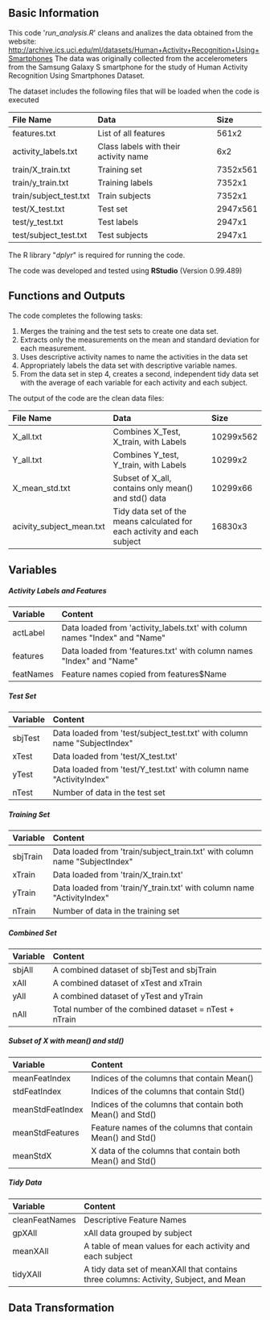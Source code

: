 ## Basic Information

This code '*run_analysis.R*' cleans and analizes the data obtained from the website:
http://archive.ics.uci.edu/ml/datasets/Human+Activity+Recognition+Using+Smartphones
The data was originally collected from the accelerometers from the Samsung Galaxy S smartphone 
for the study of Human Activity Recognition Using Smartphones Dataset.

The dataset includes the following files that will be loaded when the code is executed

| File Name              | Data                                 | Size     |
| :------------------------ |:-------------------------------------- | :---------- | 
| features.txt           | List of all features                 | 561x2    |
| activity_labels.txt    | Class labels with their activity name| 6x2      |
| train/X_train.txt      | Training set                         | 7352x561 |
| train/y_train.txt      | Training labels                      | 7352x1   |
| train/subject_test.txt | Train subjects                       | 7352x1   |
| test/X_test.txt        | Test set                             | 2947x561 |
| test/y_test.txt        | Test labels                          | 2947x1   |
| test/subject_test.txt  | Test subjects                        | 2947x1   |


The R library "*dplyr*" is required for running the code.

The code was developed and tested using **RStudio** (Version 0.99.489)

## Functions and Outputs

The code completes the following tasks:

1. Merges the training and the test sets to create one data set.
2. Extracts only the measurements on the mean and standard deviation for each measurement.
3. Uses descriptive activity names to name the activities in the data set
4. Appropriately labels the data set with descriptive variable names.
5. From the data set in step 4, creates a second, independent tidy data set with the 
   average of each variable for each activity and each subject.

The output of the code are the clean data files:

| File Name                 | Data                                                                     | Size        |
| :------------------------ |:------------------------------------------------------------------------ | :---------- | 
| X_all.txt                 | Combines X_Test, X_train, with Labels                                    | 10299x562   |
| Y_all.txt                 | Combines Y_test, Y_train, with Labels                                    | 10299x2     |
| X_mean_std.txt            | Subset of X_all, contains only mean() and std() data                     | 10299x66    |
| acivity_subject_mean.txt  | Tidy data set of the means calculated for each activity and each subject | 16830x3     | 

## Variables 

##### Activity Labels and Features

| Variable      | Content                                                                        |  
| :------------ | :----------------------------------------------------------------------------- |
|actLabel       | Data loaded from 'activity_labels.txt' with column names "Index" and "Name"    |
|features       | Data loaded from 'features.txt' with column names "Index" and "Name"           |
|featNames      | Feature names copied from features$Name                                        |

##### Test Set

| Variable      | Content                                                                        |  
| :------------ | :----------------------------------------------------------------------------- |
| sbjTest       | Data loaded from 'test/subject_test.txt' with column name "SubjectIndex"       |
| xTest         | Data loaded from 'test/X_test.txt'                                             |
| yTest         | Data loaded from 'test/Y_test.txt' with column name "ActivityIndex"            |
| nTest         | Number of data in the test set                                                 |

##### Training Set

| Variable      | Content                                                                        |  
| :------------ | :----------------------------------------------------------------------------- |
| sbjTrain      | Data loaded from 'train/subject_train.txt' with column name "SubjectIndex"     |
| xTrain        | Data loaded from 'train/X_train.txt'                                           |
| yTrain        | Data loaded from 'train/Y_train.txt' with column name "ActivityIndex"          |
| nTrain        | Number of data in the training set                                             |

##### Combined Set

| Variable      | Content                                                                        |  
| :------------ | :----------------------------------------------------------------------------- |
| sbjAll        | A combined dataset of sbjTest and sbjTrain                                     |
| xAll          | A combined dataset of xTest and xTrain                                         |
| yAll          | A combined dataset of yTest and yTrain                                         |
| nAll          | Total number of the combined dataset = nTest + nTrain                          |

##### Subset of X with mean() and std() 

| Variable         | Content                                                                     |  
| :--------------- | :-------------------------------------------------------------------------- |
| meanFeatIndex    | Indices of the columns that contain Mean()                                  |
| stdFeatIndex     | Indices of the columns that contain Std()                                   |
| meanStdFeatIndex | Indices of the columns that contain both Mean() and Std()                   |
| meanStdFeatures  | Feature names of the columns that contain Mean() and Std()                  |
| meanStdX         | X data of the columns that contain both Mean() and Std()                    |

##### Tidy Data

| Variable         | Content                                                                     |  
| :--------------- | :-------------------------------------------------------------------------- |
| cleanFeatNames   | Descriptive Feature Names                                                   |
| gpXAll           | xAll data grouped by subject                                                |
| meanXAll         | A table of mean values for each activity and each subject                   | 
| tidyXAll         | A tidy data set of meanXAll that contains three columns: Activity, Subject, and Mean |

## Data Transformation


